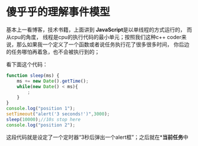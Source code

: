 # 傻乎乎的理解事件模型

基本上一看博客，技术书籍，上面讲到 **JavaScript**是以单线程的方式运行的， 而从cpu的角度， 线程是cpu的执行代码的最小单元；按照我们这种c++ coder来说，那么如果我一个定义了一个函数或者说任务执行花了很多很多时间， 你后边的任务哪怕再着急，也不会被执行到的；

看下面这个代码：

```javascript
function sleep(ms) {
    ms += new Date().getTime();
    while(new Date() < ms){
        ;
    }
}
console.log("position 1");
setTimeout("alert('3 seconds!')",3000);
sleep(10000);//10s stop here
console.log("position 2");
```
这段代码就是设定了一个定时器“3秒后弹出一个alert框”；之后就在***当前任务**中
